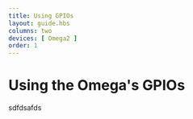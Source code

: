 ```yaml
---
title: Using GPIOs
layout: guide.hbs
columns: two
devices: [ Omega2 ]
order: 1
---
```


# Using the Omega's GPIOs

sdfdsafds
